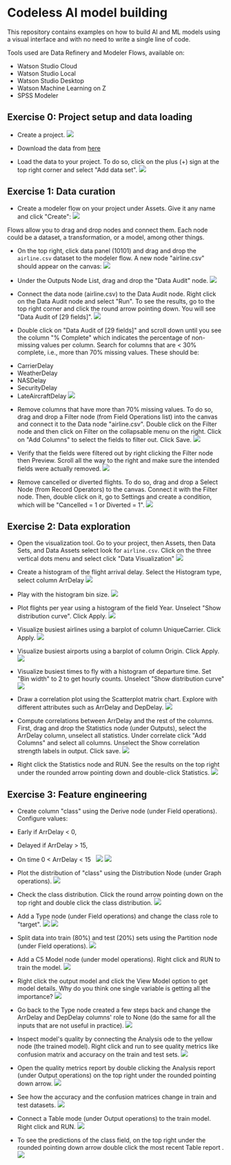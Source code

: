 # Codeless AI model building

This repository contains examples on how to build AI and ML models using a visual interface and with no need to write a single line of code.

Tools used are Data Refinery and Modeler Flows, available on:
- Watson Studio Cloud
- Watson Studio Local
- Watson Studio Desktop
- Watson Machine Learning on Z
- SPSS Modeler

## Exercise 0: Project setup and data loading

+ Create a project. 
![](https://github.com/IBMDataScience/clickers/blob/master/screenshots/create-project.png)

+ Download the data from [here](https://ibm.box.com/shared/static/oiynkgckhibo6aja51vcn8y7jup1vnzi.csv)

+ Load the data to your project. To do so, click on the plus (+) sign at the top right corner and select "Add data set".
![](https://github.com/IBMDataScience/clickers/blob/master/screenshots/load-data.png)


## Exercise 1: Data curation

+ Create a modeler flow on your project under Assets. Give it any name and click "Create":
![](https://github.com/IBMDataScience/clickers/blob/master/screenshots/create-modeler-flow.png)

Flows allow you to drag and drop nodes and connect them. Each node could be a dataset, a transformation, or a model, among other things.

+ On the top right, click data panel (10101) and drag and drop the `airline.csv` dataset to the modeler flow. A new node "airline.csv" should appear on the canvas: 
![](https://github.com/IBMDataScience/clickers/blob/master/screenshots/data-to-flow.png)


+ Under the Outputs Node List, drag and drop the "Data Audit" node.
![](https://github.com/IBMDataScience/clickers/blob/master/screenshots/data-audit.png)


+ Connect the data node (airline.csv) to the Data Audit node. Right click on the Data Audit node and select "Run". To see the results, go to the top right corner and click the round arrow pointing down. You will see "Data Audit of [29 fields]". 
![](https://github.com/IBMDataScience/clickers/blob/master/screenshots/connect-run.png)


+ Double click on "Data Audit of [29 fields]" and scroll down until you see the column "% Complete" which indicates the percentage of non-missing values per column.  Search for columns that are < 30% complete, i.e., more than 70% missing values. These should be:

- CarrierDelay
- WeatherDelay    
- NASDelay    
- SecurityDelay    
- LateAircraftDelay
![](https://github.com/IBMDataScience/clickers/blob/master/screenshots/see-missing.png)




+ Remove columns that have more than 70% missing values. To do so, drag and drop a Filter node (from Field Operations list) into the canvas and connect it to the Data node "airline.csv". Double click on the Filter node and then click on Filter on the collapsable menu on the right. Click on "Add Columns" to select the fields to filter out. Click Save.
![](https://github.com/IBMDataScience/clickers/blob/master/screenshots/filter-out-fields.png)

+ Verify that the fields were filtered out by right clicking the Filter node then Preview. Scroll all the way to the right and make sure the intended fields were actually removed.
![](https://github.com/IBMDataScience/clickers/blob/master/screenshots/preview-filter-out.png)

+ Remove cancelled or diverted flights. To do so, drag and drop a Select Node (from Record Operators) to the canvas. Connect it with the Filter node. Then, double click on it, go to Settings and create a condition, which will be "Cancelled = 1 or Diverted = 1".
![](https://github.com/IBMDataScience/clickers/blob/master/screenshots/select-flights.png)


## Exercise 2: Data exploration

+ Open the visualization tool. Go to your project, then Assets, then Data Sets, and  Data Assets select look for  `airline.csv`. Click on the three vertical dots menu and select click "Data Visualization" ![](https://github.com/IBMDataScience/clickers/blob/master/screenshots/open-viz-tool.png)


+ Create a histogram of the flight arrival delay. Select the Histogram type, select column ArrDelay 
![](https://github.com/IBMDataScience/clickers/blob/master/screenshots/hist-arrdelay.png)


+ Play with the histogram bin size. 
![](https://github.com/IBMDataScience/clickers/blob/master/screenshots/bin-size.png)


+ Plot flights per year using a histogram of the field Year. Unselect "Show distribution curve". Click Apply.
![](https://github.com/IBMDataScience/clickers/blob/master/screenshots/hist-year.png)


+ Visualize busiest airlines using a barplot of column UniqueCarrier. Click Apply.
![](https://github.com/IBMDataScience/clickers/blob/master/screenshots/busiest-airlines.png)


+ Visualize busiest airports using a barplot of column Origin. Click Apply.
![](https://github.com/IBMDataScience/clickers/blob/master/screenshots/busiest-airports.png)


+ Visualize busiest times to fly with a histogram of departure time. Set "Bin width" to 2 to get hourly counts. Unselect "Show distribution curve"
![](https://github.com/IBMDataScience/clickers/blob/master/screenshots/busiest-time.png)


+ Draw a correlation plot using the Scatterplot matrix chart. Explore with different attributes such as ArrDelay and DepDelay. 
![](https://github.com/IBMDataScience/clickers/blob/master/screenshots/corr-plot.png)


+ Compute correlations between ArrDelay and the rest of the columns. First, drag and drop the Statistics node (under Outputs), select the ArrDelay column, unselect all statistics. Under correlate click "Add Columns" and select all columns. Unselect the Show correlation strength labels in output. Click save. 
![](https://github.com/IBMDataScience/clickers/blob/master/screenshots/corr-arrdelay.png)


+ Right click the Statistics node and RUN. See the results on the top right under the rounded arrow pointing down and double-click Statistics. 
![](https://github.com/IBMDataScience/clickers/blob/master/screenshots/see-correlations.png)


## Exercise 3: Feature engineering

+ Create column "class" using the Derive node (under Field operations). Configure values:
+ Early if ArrDelay < 0, 
+ Delayed if ArrDelay > 15,
+ On time 0 < ArrDelay < 15   
![](https://github.com/IBMDataScience/clickers/blob/master/screenshots/create-class-1.png) 
![](https://github.com/IBMDataScience/clickers/blob/master/screenshots/create-class-2.png)


+ Plot the distribution of "class" using the Distribution Node (under Graph operations). 
![](https://github.com/IBMDataScience/clickers/blob/master/screenshots/class-distribution.png)


+ Check the class distribution. Click the round arrow pointing down on the top right and double click the class distribution. 
![](https://github.com/IBMDataScience/clickers/blob/master/screenshots/see-class-dist.png)


+ Add a Type node (under Field operations) and change the class role to "target". 
![](https://github.com/IBMDataScience/clickers/blob/master/screenshots/class-role-target.png) 
![](https://github.com/IBMDataScience/clickers/blob/master/screenshots/class-role-target-2.png)


+ Split data into train (80%) and test (20%) sets using the Partition node (under Field operations). 
![](https://github.com/IBMDataScience/clickers/blob/master/screenshots/split.png)


+ Add a C5 Model node (under model operations). Right click and RUN to train the model. 
![](https://github.com/IBMDataScience/clickers/blob/master/screenshots/add-model.png)


+ Right click the output model and click the View Model option to get model details. Why do you think one single variable is getting all the importance? 
![](https://github.com/IBMDataScience/clickers/blob/master/screenshots/view-model.png)


+ Go back to the Type node created a few steps back and change the ArrDelay and DepDelay columns' role to None (do the same for all the inputs that are not useful in practice). 
![](https://github.com/IBMDataScience/clickers/blob/master/screenshots/adjust-type-node.png)


+ Inspect model's quality by connecting the Analysis ode to the yellow node (the trained model). Right click and run to see quality metrics like confusion matrix and accuracy on the train and test sets. 
![](https://github.com/IBMDataScience/clickers/blob/master/screenshots/quality.png)


+ Open the quality metrics report by double clicking the Analysis report (under Output operations) on the top right under the rounded pointing down arrow. 
![](https://github.com/IBMDataScience/clickers/blob/master/screenshots/open-quality.png) 

+ See how the accuracy and the confusion matrices change in train and test datasets. 
![](https://github.com/IBMDataScience/clickers/blob/master/screenshots/see-quality.png)


+ Connect a Table mode (under Output operations) to the train model. Right click and RUN. 
![](https://github.com/IBMDataScience/clickers/blob/master/screenshots/run-predictions.png)

+ To see the predictions of the class field, on the top right under the rounded pointing down arrow double click the most recent Table report . 
![](https://github.com/IBMDataScience/clickers/blob/master/screenshots/see-predictions.png)

